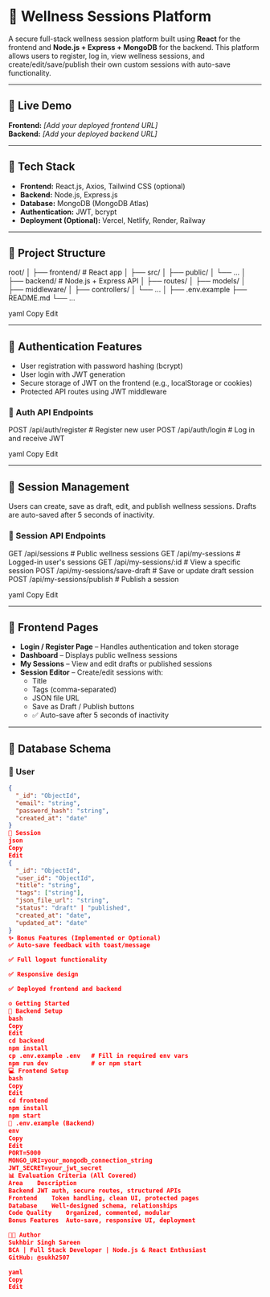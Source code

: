 # 🌿 Wellness Sessions Platform

A secure full-stack wellness session platform built using **React** for the frontend and **Node.js + Express + MongoDB** for the backend. This platform allows users to register, log in, view wellness sessions, and create/edit/save/publish their own custom sessions with auto-save functionality.

---

## 🔗 Live Demo

**Frontend:** _[Add your deployed frontend URL]_  
**Backend:** _[Add your deployed backend URL]_

---

## 🚀 Tech Stack

- **Frontend:** React.js, Axios, Tailwind CSS (optional)
- **Backend:** Node.js, Express.js
- **Database:** MongoDB (MongoDB Atlas)
- **Authentication:** JWT, bcrypt
- **Deployment (Optional):** Vercel, Netlify, Render, Railway

---

## 📂 Project Structure

root/
│
├── frontend/ # React app
│ ├── src/
│ ├── public/
│ └── ...
│
├── backend/ # Node.js + Express API
│ ├── routes/
│ ├── models/
│ ├── middleware/
│ ├── controllers/
│ └── ...
│
├── .env.example
├── README.md
└── ...

yaml
Copy
Edit

---

## 🔐 Authentication Features

- User registration with password hashing (bcrypt)
- User login with JWT generation
- Secure storage of JWT on the frontend (e.g., localStorage or cookies)
- Protected API routes using JWT middleware

### 🔑 Auth API Endpoints

POST /api/auth/register # Register new user
POST /api/auth/login # Log in and receive JWT

yaml
Copy
Edit

---

## 📘 Session Management

Users can create, save as draft, edit, and publish wellness sessions. Drafts are auto-saved after 5 seconds of inactivity.

### 📡 Session API Endpoints

GET /api/sessions # Public wellness sessions
GET /api/my-sessions # Logged-in user's sessions
GET /api/my-sessions/:id # View a specific session
POST /api/my-sessions/save-draft # Save or update draft session
POST /api/my-sessions/publish # Publish a session

yaml
Copy
Edit

---

## 🧘 Frontend Pages

- **Login / Register Page** – Handles authentication and token storage
- **Dashboard** – Displays public wellness sessions
- **My Sessions** – View and edit drafts or published sessions
- **Session Editor** – Create/edit sessions with:
  - Title
  - Tags (comma-separated)
  - JSON file URL
  - Save as Draft / Publish buttons
  - ✅ Auto-save after 5 seconds of inactivity

---

## 🧩 Database Schema

### 🧑 User

```json
{
  "_id": "ObjectId",
  "email": "string",
  "password_hash": "string",
  "created_at": "date"
}
📄 Session
json
Copy
Edit
{
  "_id": "ObjectId",
  "user_id": "ObjectId",
  "title": "string",
  "tags": ["string"],
  "json_file_url": "string",
  "status": "draft" | "published",
  "created_at": "date",
  "updated_at": "date"
}
✨ Bonus Features (Implemented or Optional)
✅ Auto-save feedback with toast/message

✅ Full logout functionality

✅ Responsive design

✅ Deployed frontend and backend

⚙️ Getting Started
🔧 Backend Setup
bash
Copy
Edit
cd backend
npm install
cp .env.example .env   # Fill in required env vars
npm run dev            # or npm start
💻 Frontend Setup
bash
Copy
Edit
cd frontend
npm install
npm start
📄 .env.example (Backend)
env
Copy
Edit
PORT=5000
MONGO_URI=your_mongodb_connection_string
JWT_SECRET=your_jwt_secret
📊 Evaluation Criteria (All Covered)
Area	Description
Backend	JWT auth, secure routes, structured APIs
Frontend	Token handling, clean UI, protected pages
Database	Well-designed schema, relationships
Code Quality	Organized, commented, modular
Bonus Features	Auto-save, responsive UI, deployment

👨‍💻 Author
Sukhbir Singh Sareen
BCA | Full Stack Developer | Node.js & React Enthusiast
GitHub: @sukh2507

yaml
Copy
Edit
